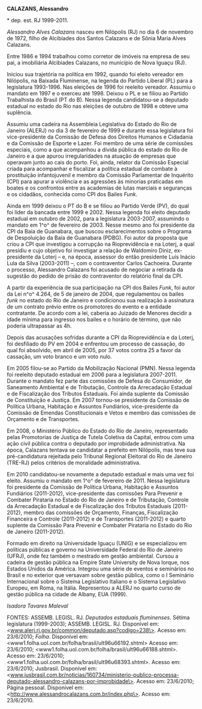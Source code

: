 **CALAZANS, Alessandro**

\* dep. est. RJ 1999-2011.

*Alessandro Alves Calazans* nasceu em Nilópolis (RJ) no dia 6 de
novembro de 1972, filho de Alcibíades dos Santos Calazans e de Sônia
Maria Alves Calazans.

Entre 1986 e 1994 trabalhou como corretor de imóveis na empresa de seu
pai, a imobiliária Alcibiades Calazans, no município de Nova Iguaçu
(RJ).

Iniciou sua trajetória na política em 1992, quando foi eleito vereador
em Nilópolis, na Baixada Fluminense, na legenda do Partido Liberal (PL)
para a legislatura 1993-1996. Nas eleições de 1996 foi reeleito
vereador. Assumiu o mandato em 1997 e o exerceu até 1998. Deixou o PL e
se filiou ao Partido Trabalhista do Brasil (PT do B). Nessa legenda
candidatou-se a deputado estadual no estado do Rio nas eleições de
outubro de 1998 e obteve uma suplência.

Assumiu uma cadeira na Assembleia Legislativa do Estado do Rio de
Janeiro (ALERJ) no dia 3 de fevereiro de 1999 e durante essa legislatura
foi vice-presidente da Comissão de Defesa dos Direitos Humanos e
Cidadania e da Comissão de Esporte e Lazer. Foi membro de uma série de
comissões especiais, como a que acompanhou a dívida pública do estado do
Rio de Janeiro e a que apurou irregularidades na atuação de empresas que
operavam junto ao cais do porto. Foi, ainda, relator da Comissão
Especial criada para acompanhar e fiscalizar a política estadual de
combate à prostituição infantojuvenil e membro da Comissão Parlamentar
de Inquérito (CPI) para apurar a violência e as agressões às minorias
praticadas em boates e os confrontos entre as academias de lutas
marciais e seguranças e os cidadãos, conhecida como CPI dos Bailes
*Funk*.

Ainda em 1999 deixou o PT do B e se filiou ao Partido Verde (PV), do
qual foi líder da bancada entre 1999 e 2002. Nessa legenda foi eleito
deputado estadual em outubro de 2002, para a legislatura 2003-2007,
assumindo o mandato em 1^o^ de fevereiro de 2003. Nesse mesmo ano foi
presidente da CPI da Baía de Guanabara, que buscou esclarecimentos sobre
o Programa de Despoluição da Baía de Guanabara (PDBG). Foi autor da
proposta que criou a CPI que investigou a corrupção na Rioprevidência e
na Loterj, a qual presidiu e cujo objetivo foi investigar a relação de
Waldomiro Diniz, ex-presidente da Loterj – e, na época, assessor do
então presidente Luís Inácio Lula da Silva (2003-2011) –, com o
contraventor Carlos Cachoeira. Durante o processo, Alessandro Calazans
foi acusado de negociar a retirada da sugestão do pedido de prisão do
contraventor do relatório final da CPI.

A partir da experiência de sua participação na CPI dos Bailes *Funk*,
foi autor da Lei n^o^ 4.264, de 5 de janeiro de 2004, que regulamentou
os bailes *funk* no estado do Rio de Janeiro e condicionou sua
realização à assinatura de um contrato prévio entre os promotores do
evento e a entidade contratante. De acordo com a lei, caberia ao Juizado
de Menores decidir a idade mínima para ingresso nos bailes e o horário
de término, que não poderia ultrapassar as 4h.

Depois das acusações sofridas durante a CPI da Rioprevidência e da
Loterj, foi desfiliado do PV em 2004 e enfrentou um processo de
cassação, do qual foi absolvido, em abril de 2005, por 37 votos contra
25 a favor da cassação, um voto branco e um voto nulo.

Em 2005 filou-se ao Partido da Mobilização Nacional (PMN). Nessa legenda
foi reeleito deputado estadual em 2006 para a legislatura 2007-2011.
Durante o mandato fez parte das comissões de Defesa do Consumidor, de
Saneamento Ambiental e de Tributação, Controle da Arrecadação Estadual e
de Fiscalização dos Tributos Estaduais. Foi ainda suplente da Comissão
de Constituição e Justiça. Em 2007 tornou-se presidente da Comissão de
Política Urbana, Habitação e Assuntos Fundiários, vice-presidente da
Comissão de Emendas Constitucionais e Vetos e membro das comissões de
Orçamento e de Transportes.

Em 2008, o Ministério Público do Estado do Rio de Janeiro, representado
pelas Promotorias de Justiça de Tutela Coletiva da Capital, entrou com
uma ação civil pública contra o deputado por improbidade administrativa.
Na época, Calazans tentava se candidatar a prefeito em Nilópolis, mas
teve sua pré-candidatura rejeitada pelo Tribunal Regional Eleitoral do
Rio de Janeiro (TRE-RJ) pelos critérios de moralidade administrativa.

Em 2010 candidatou-se novamente a deputado estadual e mais uma vez foi
eleito. Assumiu o mandato em 1^o^ de fevereiro de 2011. Nessa
legislatura foi presidente da Comissão de Política Urbana, Habitação e
Assuntos Fundiários (2011-2012), vice-presidente das comissões Para
Prevenir e Combater Pirataria no Estado do Rio de Janeiro e de
Tributação, Controle da Arrecadação Estadual e de Fiscalização dos
Tributos Estaduais (2011-2012), membro das comissões de Orçamento,
Finanças, Fiscalização Financeira e Controle (2011-2012) e de
Transportes (2011-2012) e quarto suplente da Comissão Para Prevenir e
Combater Pirataria no Estado do Rio de Janeiro (2011-2012).

Formado em direito na Universidade Iguaçu (UNIG) e se especializou em
políticas públicas e governo na Universidade Federal do Rio de Janeiro
(UFRJ), onde fez também o mestrado em gestão ambiental. Cursou a cadeira
de gestão pública na Empire State University de Nova Iorque, nos Estados
Unidos da América. Integrou uma série de eventos e seminários no Brasil
e no exterior que versavam sobre gestão pública, como o I Seminário
Internacional sobre o Sistema Legislativo Italiano e o Sistema
Legislativo Europeu, em Roma, na Itália. Representou a ALERJ no quarto
curso de gestão pública na cidade de Albany, EUA (1999).

*Isadora Tavares Maleval*

FONTES: ASSEMB. LEGISL. RJ. *Deputados estaduais fluminenses*. Sétima
legislatura (1999-2003); ASSEMB. LEGISL. RJ. Disponível em:
\<www.alerj.rj.gov.br/common/deputado.asp?codigo=238\>. Acesso em:
23/6/2010; *Folha*. Disponível em:
\<www1.folha.uol.com.br/folha/brasil/ult96u66192.shtml\> Acesso em:
23/6/2010; \<www1.folha.uol.com.br/folha/brasil/ult96u66188.shtml\>.
Acesso em: 23/6/2010;
\<www1.folha.uol.com.br/folha/brasil/ult96u68393.shtml\>. Acesso em:
23/6/2010; Jusbrasil. Disponível em:
\<www.jusbrasil.com.br/noticias/160734/ministerio-publico-processa-deputado-alessandro-calazans-por-improbidade\>.
Acesso em: 23/6/2010; Página pessoal. Disponível em:
\<<http://>www.alessandrocalazans.com.br/index.php\>. Acesso em:
23/6/2010.
